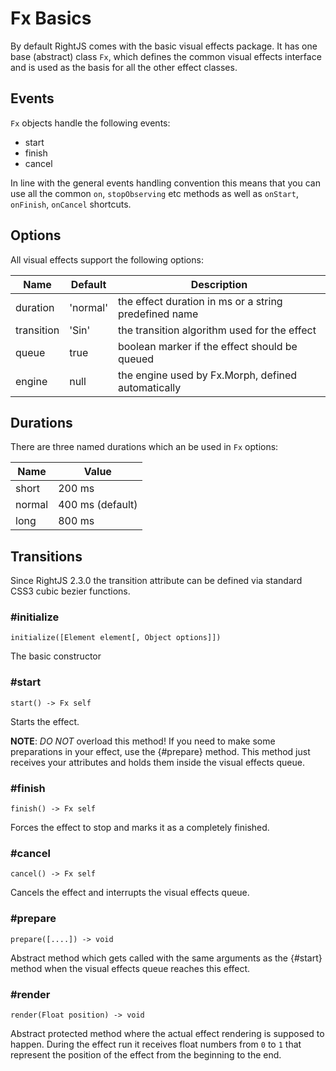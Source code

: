 # Fx Basics

By default RightJS comes with the basic visual effects package. It has one base
(abstract) class `Fx`, which defines the common visual effects interface and is used
as the basis for all the other effect classes.

## Events

`Fx` objects handle the following events:

* start
* finish
* cancel

In line with the general events handling convention this means that you can
use all the common `on`, `stopObserving` etc methods as well as `onStart`,
`onFinish`, `onCancel` shortcuts.

## Options

All visual effects support the following options:

Name       | Default  | Description                                           |
-----------|----------|-------------------------------------------------------|
duration   | 'normal' | the effect duration in ms or a string predefined name |
transition | 'Sin'    | the transition algorithm used for the effect          |
queue      | true     | boolean marker if the effect should be queued         |
engine     | null     | the engine used by Fx.Morph, defined automatically    |

## Durations

There are three named durations which an be used in `Fx` options:

Name   | Value             |
-------|-------------------|
short  | 200 ms            |
normal | 400 ms (default)  |
long   | 800 ms            |

## Transitions

Since RightJS 2.3.0 the transition attribute can be defined via standard CSS3
cubic bezier functions.


### #initialize

    initialize([Element element[, Object options]])

The basic constructor


### #start

    start() -> Fx self

Starts the effect.

__NOTE__: _DO NOT_ overload this method! If you need to make some preparations
in your effect, use the {#prepare} method. This method just receives your
attributes and holds them inside the visual effects queue.


### #finish

    finish() -> Fx self

Forces the effect to stop and marks it as a completely finished.


### #cancel

    cancel() -> Fx self

Cancels the effect and interrupts the visual effects queue.


### #prepare

    prepare([....]) -> void

Abstract method which gets called with the same arguments as the {#start}
method when the visual effects queue reaches this effect.


### #render

    render(Float position) -> void

Abstract protected method where the actual effect rendering is supposed to
happen. During the effect run it receives float numbers from `0` to `1` that
represent the position of the effect from the beginning to the end.

